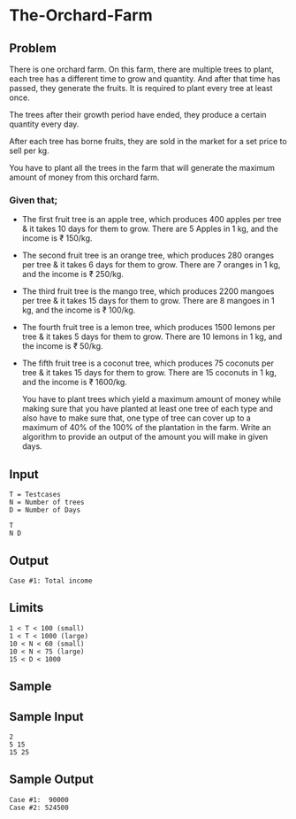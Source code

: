 # The-Orchard-Farm

## Problem
There is one orchard farm. On this farm, there are multiple trees to plant, each tree has a different time to grow and quantity. And after that time has passed, they generate the fruits. It is required to plant every tree at least once.


The trees after their growth period have ended, they produce a certain quantity every day.

After each tree has borne fruits, they are sold in the market for a set price to sell per kg.


You have to plant all the trees in the farm that will generate the maximum amount of money from this orchard farm.


### Given that;

* The first fruit tree is an apple tree, which produces 400 apples per tree & it takes 10 days for them to grow. There are 5 Apples in 1 kg, and the income is ₹ 150/kg.

* The second fruit tree is an orange tree, which produces 280 oranges per tree & it takes 6 days for them to grow. There are 7 oranges in 1 kg, and the income is ₹ 250/kg.  

* The third fruit tree is the mango tree, which produces 2200 mangoes per tree & it takes 15 days for them to grow. There are 8 mangoes in 1 kg, and the income is ₹ 100/kg.  

* The fourth fruit tree is a lemon tree, which produces 1500 lemons per tree & it takes 5 days for them to grow. There are 10 lemons in 1 kg, and the income is ₹ 50/kg.  

* The fifth fruit tree is a coconut tree, which produces 75 coconuts per tree & it takes 15  days for them to grow. There are 15 coconuts in 1 kg, and the income is ₹ 1600/kg. 


    You have to plant trees which yield a maximum amount of money while making sure that you have planted at least one tree of each type and also have to make sure that, one type of tree can cover up to a maximum of 40% of the 100% of the plantation in the farm. Write an algorithm to provide an output of the amount you will make in given days.


## Input
    
    T = Testcases
    N = Number of trees
    D = Number of Days

    T
    N D

## Output
    Case #1: Total income

## Limits
    1 < T < 100 (small)
    1 < T < 1000 (large)
    10 < N < 60 (small)
    10 < N < 75 (large)
    15 < D < 1000 


## Sample
## Sample Input

    2
    5 15
    15 25


## Sample Output

    Case #1:  90000
    Case #2: 524500